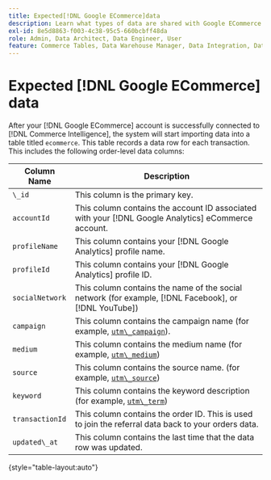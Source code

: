 ```yaml
---
title: Expected[!DNL Google ECommerce]data
description: Learn what types of data are shared with Google ECommerce.
exl-id: 8e5d8863-f003-4c38-95c5-660bcbff48da
role: Admin, Data Architect, Data Engineer, User
feature: Commerce Tables, Data Warehouse Manager, Data Integration, Data Import/Export
---
```

# Expected [!DNL Google ECommerce] data

After your [!DNL Google ECommerce] account is successfully connected to [!DNL Commerce Intelligence], the system will start importing data into a table titled `ecommerce`. This table records a data row for each transaction. This includes the following order-level data columns:

| Column Name | Description |
|-----|-----|
| `\_id` | This column is the primary key. |
| `accountId` | This column contains the account ID associated with your [!DNL Google Analytics] eCommerce account. |
| `profileName` | This column contains your [!DNL Google Analytics] profile name. |
| `profileId` | This column contains your [!DNL Google Analytics] profile ID. |
| `socialNetwork` | This column contains the name of the social network (for example, [!DNL Facebook], or [!DNL YouTube]) |
| `campaign` | This column contains the campaign name (for example, [`utm\_campaign`](https://support.google.com/analytics/answer/1033867?hl=en)). |
| `medium` | This column contains the medium name (for example, [`utm\_medium`](https://support.google.com/analytics/answer/1033867?hl=en)) |
| `source` | This column contains the source name. (for example, [`utm\_source`](https://support.google.com/analytics/answer/1033867?hl=en)) |
| `keyword` | This column contains the keyword description (for example, [`utm\_term`](https://support.google.com/analytics/answer/1033867?hl=en)) |
| `transactionId` | This column contains the order ID. This is used to join the referral data back to your orders data. |
| `updated\_at` | This column contains the last time that the data row was updated. |

{style="table-layout:auto"}
